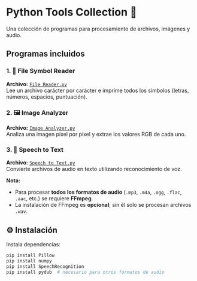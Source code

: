 # Python Tools Collection 🐍

Una colección de programas para procesamiento de archivos, imágenes y audio.

## Programas incluidos

### 1. 📄 File Symbol Reader
**Archivo:** [`File Reader.py`](https://github.com/GibranNahumGonzalezSantamaria/Python-Tools-Collection/blob/main/File%20Reader.py)  
Lee un archivo carácter por carácter e imprime todos los símbolos (letras, números, espacios, puntuación).

### 2. 🖼️ Image Analyzer  
**Archivo:** [`Image Analyzer.py`](https://github.com/GibranNahumGonzalezSantamaria/Python-Tools-Collection/blob/main/Image%20Analyzer.py)  
Analiza una imagen píxel por píxel y extrae los valores RGB de cada uno.

### 3. 🎤 Speech to Text
**Archivo:** [`Speech to Text.py`](https://github.com/GibranNahumGonzalezSantamaria/Python-Tools-Collection/blob/main/Speech%20to%20Text.py)  
Convierte archivos de audio en texto utilizando reconocimiento de voz.

**Nota:**  
- Para procesar **todos los formatos de audio** (`.mp3`, `.m4a`, `.ogg`, `.flac`, `.aac`, etc.) se requiere **FFmpeg**.  
- La instalación de FFmpeg es **opcional**; sin él solo se procesan archivos `.wav`.

## ⚙️ Instalación

Instala dependencias:

```bash
pip install Pillow
pip install numpy
pip install SpeechRecognition
pip install pydub  # necesario para otros formatos de audio

